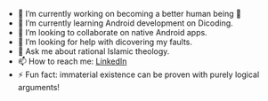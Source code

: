 - 🔭 I’m currently working on becoming a better human being 🙂
- 🌱 I’m currently learning Android development on Dicoding.
- 👯 I’m looking to collaborate on native Android apps.
- 🤔 I’m looking for help with dicovering my faults.
- 💬 Ask me about rational Islamic theology.
- 📫 How to reach me: [LinkedIn](https://www.linkedin.com/in/mahmoud-darwish-b91b521ba)
- ⚡ Fun fact: immaterial existence can be proven with purely logical arguments!
